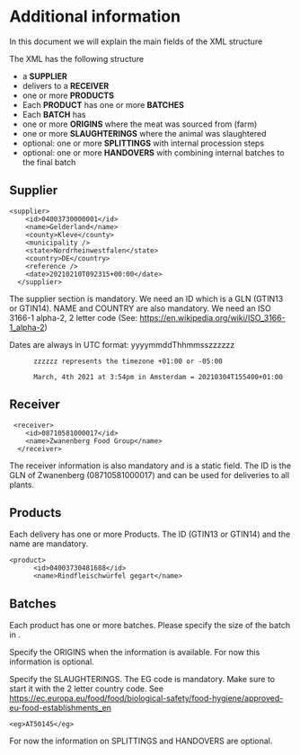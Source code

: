 # Additional information

In this document we will explain the main fields of the XML structure

The XML has the following structure

- a **SUPPLIER** 
- delivers to a **RECEIVER**  
- one or more **PRODUCTS**
- Each **PRODUCT** has one or more **BATCHES**
- Each **BATCH** has 
- one or more **ORIGINS** where the meat was sourced from (farm)
- one or more **SLAUGHTERINGS** where the animal was slaughtered
- optional: one or more **SPLITTINGS** with internal procession steps
- optional: one or more **HANDOVERS** with combining internal batches to the final batch


## Supplier
```
<supplier>
    <id>04003730000001</id>
    <name>Gelderland</name>
    <county>Kleve</county>
    <municipality />
    <state>Nordrheinwestfalen</state>
    <country>DE</country>
    <reference />
    <date>20210210T092315+00:00</date>
  </supplier>
 ``` 
 
 The supplier section is mandatory. We need an ID which is a GLN (GTIN13 or GTIN14). NAME and COUNTRY are also mandatory. 
 We need an ISO 3166-1 alpha-2, 2 letter code (See: https://en.wikipedia.org/wiki/ISO_3166-1_alpha-2)
 
 Dates are always in  UTC format:  yyyymmddThhmmsszzzzzz
				  
          zzzzzz represents the timezone +01:00 or -05:00
				  
          March, 4th 2021 at 3:54pm in Amsterdam = 20210304T155400+01:00
 
 ## Receiver
```
 <receiver>
    <id>08710581000017</id>
    <name>Zwanenberg Food Group</name>
  </receiver>
```
The receiver information is also mandatory and is a static field. The ID is the GLN of Zwanenberg (08710581000017) and can be used 
for deliveries to all plants.

## Products

Each delivery has one or more Products. The ID (GTIN13 or GTIN14) and the name are mandatory.
```
<product>
      <id>04003730481688</id>
      <name>Rindfleischwürfel gegart</name>
```

## Batches

Each product has one or more batches. Please specify the size of the batch in <weightkg>.

Specify the ORIGINS when the information is available. For now this information is optional.
  
Specify the SLAUGHTERINGS. The EG code is mandatory. Make sure to start it with the 2 letter country code. 
See https://ec.europa.eu/food/food/biological-safety/food-hygiene/approved-eu-food-establishments_en

```  
<eg>AT50145</eg>
```
	
For now the information on SPLITTINGS and HANDOVERS are optional.
	
	

  
